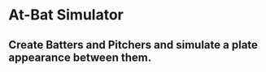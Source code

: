 # At-Bat Simulator

## Create Batters and Pitchers and simulate a plate appearance between them.

  

